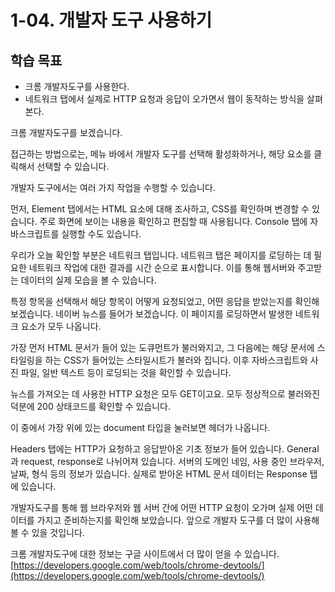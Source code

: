 # 1-04. 개발자 도구 사용하기

## 학습 목표

- 크롬 개발자도구를 사용한다.
- 네트워크 탭에서 실제로 HTTP 요청과 응답이 오가면서 웹이 동작하는 방식을 살펴본다.

크롬 개발자도구를 보겠습니다.

접근하는 방법으로는, 메뉴 바에서 개발자 도구를 선택해 활성화하거나, 해당 요소를 클릭해서 선택할 수 있습니다.

개발자 도구에서는 여러 가지 작업을 수행할 수 있습니다.

먼저, Element 탭에서는 HTML 요소에 대해 조사하고, CSS를 확인하며 변경할 수 있습니다. 주로 화면에 보이는 내용을 확인하고 편집할 때 사용됩니다. Console 탭에 자바스크립트를 실행할 수도 있습니다.

우리가 오늘 확인할 부분은 네트워크 탭입니다. 네트워크 탭은 페이지를 로딩하는 데 필요한 네트워크 작업에 대한 결과를 시간 순으로 표시합니다. 이를 통해 웹서버와 주고받는 데이터의 실제 모습을 볼 수 있습니다.

특정 항목을 선택해서 해당 항목이 어떻게 요청되었고, 어떤 응답을 받았는지를 확인해 보겠습니다. 네이버 뉴스를 들어가 보겠습니다. 이 페이지를 로딩하면서 발생한 네트워크 요소가 모두 나옵니다.

가장 먼저 HTML 문서가 들어 있는 도큐먼트가 불러와지고, 그 다음에는 해당 문서에 스타일링을 하는 CSS가 들어있는 스타일시트가 불러와 집니다. 이후 자바스크립트와 사진 파일, 일반 텍스트 등이 로딩되는 것을 확인할 수 있습니다.

뉴스를 가져오는 데 사용한 HTTP 요청은 모두 GET이고요. 모두 정상적으로 불러와진 덕분에 200 상태코드를 확인할 수 있습니다.

이 중에서 가장 위에 있는 document 타입을 눌러보면 헤더가 나옵니다.

Headers 탭에는 HTTP가 요청하고 응답받아온 기초 정보가 들어 있습니다. General 과 request, response로 나뉘어져 있습니다. 서버의 도메인 네임, 사용 중인 브라우저, 날짜, 형식 등의 정보가 있습니다. 실제로 받아온 HTML 문서 데이터는 Response 탭에 있습니다.

개발자도구를 통해 웹 브라우저와 웹 서버 간에 어떤 HTTP 요청이 오가며 실제 어떤 데이터를 가지고 준비하는지를 확인해 보았습니다. 앞으로 개발자 도구를 더 많이 사용해볼 수 있을 것입니다.

크롬 개발자도구에 대한 정보는 구글 사이트에서 더 많이 얻을 수 있습니다. [https://developers.google.com/web/tools/chrome-devtools/](https://developers.google.com/web/tools/chrome-devtools/)
